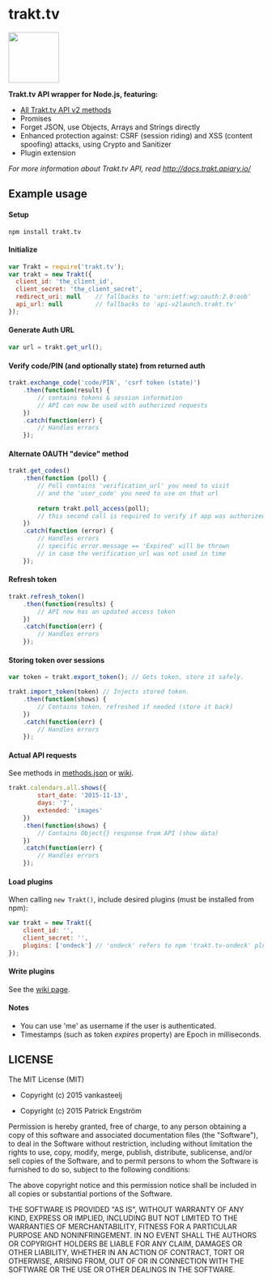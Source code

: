 # trakt.tv
<img src="http://walter.trakt.us/public/favicon.svg" width="100" height="100" />

**Trakt.tv API wrapper for Node.js, featuring:**

- [All Trakt.tv API v2 methods](https://github.com/vankasteelj/trakt.tv/wiki/Supported-methods)
- Promises
- Forget JSON, use Objects, Arrays and Strings directly
- Enhanced protection against: CSRF (session riding) and XSS (content spoofing) attacks, using Crypto and Sanitizer
- Plugin extension

*For more information about Trakt.tv API, read http://docs.trakt.apiary.io/*

## Example usage

#### Setup

    npm install trakt.tv

#### Initialize
```js
var Trakt = require('trakt.tv');
var trakt = new Trakt({
  client_id: 'the_client_id',
  client_secret: 'the_client_secret',
  redirect_uri: null    // fallbacks to 'urn:ietf:wg:oauth:2.0:oob'
  api_url: null         // fallbacks to 'api-v2launch.trakt.tv'
});
```

#### Generate Auth URL
```js
var url = trakt.get_url();
```

#### Verify code/PIN (and optionally state) from returned auth
```js
trakt.exchange_code('code/PIN', 'csrf token (state)')
    .then(function(result) {
        // contains tokens & session information
        // API can now be used with authorized requests
    })
    .catch(function(err) { 
        // Handles errors 
    });
```

#### Alternate OAUTH "device" method
```js
trakt.get_codes()
    .then(function (poll) {
        // Poll contains 'verification_url' you need to visit
        // and the 'user_code' you need to use on that url
        
        return trakt.poll_access(poll);
        // this second call is required to verify if app was authorized
    })
    .catch(function (error) {
        // Handles errors
        // specific error.message == 'Expired' will be thrown
        // in case the verification_url was not used in time
    });
```

#### Refresh token
```js
trakt.refresh_token()
    .then(function(results) {
        // API now has an updated access token
    })
    .catch(function(err) { 
        // Handles errors 
    });
```

#### Storing token over sessions
```js
var token = trakt.export_token(); // Gets token, store it safely.

trakt.import_token(token) // Injects stored token.
    .then(function(shows) {
        // Contains token, refreshed if needed (store it back)
    })
    .catch(function(err) { 
        // Handles errors 
    });
```

#### Actual API requests
See methods in [methods.json](https://github.com/vankasteelj/trakt.tv/blob/master/methods.json) or [wiki](https://github.com/vankasteelj/trakt.tv/wiki/Supported-methods).

```js
trakt.calendars.all.shows({
        start_date: '2015-11-13',
        days: '7',
        extended: 'images'
    })
    .then(function(shows) {
        // Contains Object{} response from API (show data)
    })
    .catch(function(err) { 
        // Handles errors 
    });
```

#### Load plugins
When calling `new Trakt()`, include desired plugins (must be installed from npm):

```js
var trakt = new Trakt({
    client_id: '',
    client_secret: '',
    plugins: ['ondeck'] // 'ondeck' refers to npm 'trakt.tv-ondeck' plugin
});
```

#### Write plugins
See the [wiki page](https://github.com/vankasteelj/trakt.tv/wiki/Write-plugins-for-trakt.tv).

#### Notes
- You can use 'me' as username if the user is authenticated.
- Timestamps (such as token _expires_ property) are Epoch in milliseconds.

## LICENSE

The MIT License (MIT)

- Copyright (c) 2015 vankasteelj

- Copyright (c) 2015 Patrick Engström

Permission is hereby granted, free of charge, to any person obtaining a copy
of this software and associated documentation files (the "Software"), to deal
in the Software without restriction, including without limitation the rights
to use, copy, modify, merge, publish, distribute, sublicense, and/or sell
copies of the Software, and to permit persons to whom the Software is
furnished to do so, subject to the following conditions:

The above copyright notice and this permission notice shall be included in
all copies or substantial portions of the Software.

THE SOFTWARE IS PROVIDED "AS IS", WITHOUT WARRANTY OF ANY KIND, EXPRESS OR
IMPLIED, INCLUDING BUT NOT LIMITED TO THE WARRANTIES OF MERCHANTABILITY,
FITNESS FOR A PARTICULAR PURPOSE AND NONINFRINGEMENT. IN NO EVENT SHALL THE
AUTHORS OR COPYRIGHT HOLDERS BE LIABLE FOR ANY CLAIM, DAMAGES OR OTHER
LIABILITY, WHETHER IN AN ACTION OF CONTRACT, TORT OR OTHERWISE, ARISING FROM,
OUT OF OR IN CONNECTION WITH THE SOFTWARE OR THE USE OR OTHER DEALINGS IN
THE SOFTWARE.
